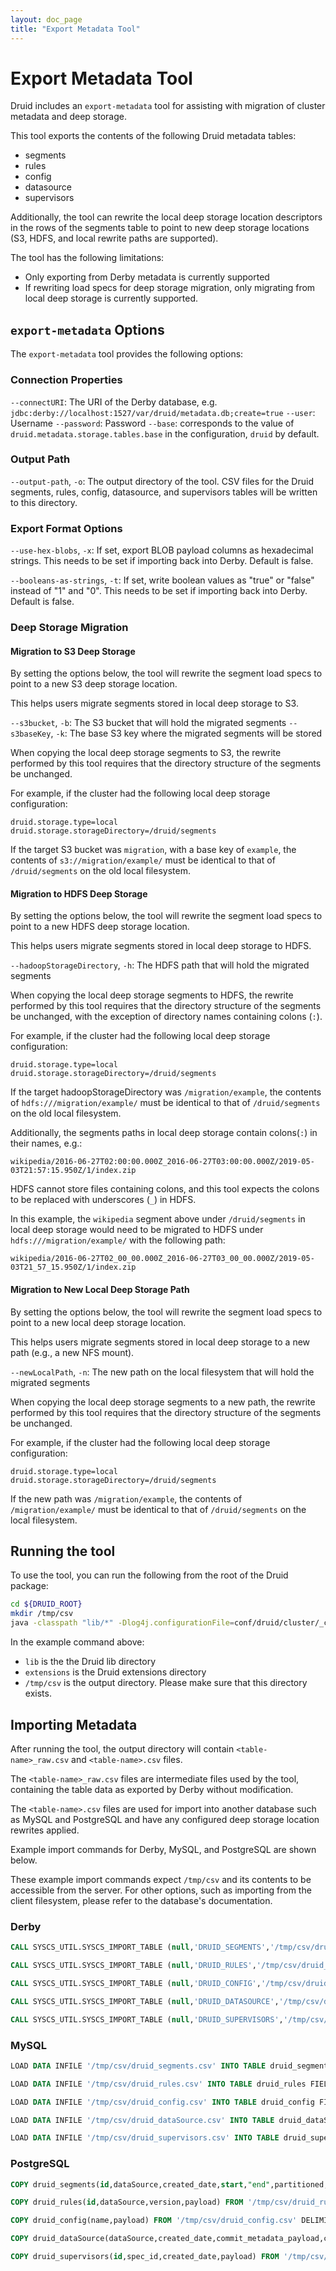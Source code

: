 ```yaml
---
layout: doc_page
title: "Export Metadata Tool"
---
```


<!--
  ~ Licensed to the Apache Software Foundation (ASF) under one
  ~ or more contributor license agreements.  See the NOTICE file
  ~ distributed with this work for additional information
  ~ regarding copyright ownership.  The ASF licenses this file
  ~ to you under the Apache License, Version 2.0 (the
  ~ "License"); you may not use this file except in compliance
  ~ with the License.  You may obtain a copy of the License at
  ~
  ~   http://www.apache.org/licenses/LICENSE-2.0
  ~
  ~ Unless required by applicable law or agreed to in writing,
  ~ software distributed under the License is distributed on an
  ~ "AS IS" BASIS, WITHOUT WARRANTIES OR CONDITIONS OF ANY
  ~ KIND, either express or implied.  See the License for the
  ~ specific language governing permissions and limitations
  ~ under the License.
  -->

# Export Metadata Tool

Druid includes an `export-metadata` tool for assisting with migration of cluster metadata and deep storage.

This tool exports the contents of the following Druid metadata tables:
- segments
- rules
- config
- datasource
- supervisors

Additionally, the tool can rewrite the local deep storage location descriptors in the rows of the segments table 
to point to new deep storage locations (S3, HDFS, and local rewrite paths are supported).

The tool has the following limitations:
- Only exporting from Derby metadata is currently supported
- If rewriting load specs for deep storage migration, only migrating from local deep storage is currently supported.

## `export-metadata` Options

The `export-metadata` tool provides the following options:

### Connection Properties

`--connectURI`: The URI of the Derby database, e.g. `jdbc:derby://localhost:1527/var/druid/metadata.db;create=true`
`--user`: Username
`--password`: Password
`--base`: corresponds to the value of `druid.metadata.storage.tables.base` in the configuration, `druid` by default.

### Output Path

`--output-path`, `-o`: The output directory of the tool. CSV files for the Druid segments, rules, config, datasource, and supervisors tables will be written to this directory.

### Export Format Options

`--use-hex-blobs`, `-x`: If set, export BLOB payload columns as hexadecimal strings. This needs to be set if importing back into Derby. Default is false.

`--booleans-as-strings`, `-t`: If set, write boolean values as "true" or "false" instead of "1" and "0". This needs to be set if importing back into Derby. Default is false.

### Deep Storage Migration

#### Migration to S3 Deep Storage

By setting the options below, the tool will rewrite the segment load specs to point to a new S3 deep storage location.

This helps users migrate segments stored in local deep storage to S3.

`--s3bucket`, `-b`: The S3 bucket that will hold the migrated segments
`--s3baseKey`, `-k`: The base S3 key where the migrated segments will be stored

When copying the local deep storage segments to S3, the rewrite performed by this tool requires that the directory structure of the segments be unchanged.

For example, if the cluster had the following local deep storage configuration:

```
druid.storage.type=local
druid.storage.storageDirectory=/druid/segments
```

If the target S3 bucket was `migration`, with a base key of `example`, the contents of `s3://migration/example/` must be identical to that of `/druid/segments` on the old local filesystem.

#### Migration to HDFS Deep Storage

By setting the options below, the tool will rewrite the segment load specs to point to a new HDFS deep storage location.

This helps users migrate segments stored in local deep storage to HDFS.

`--hadoopStorageDirectory`, `-h`: The HDFS path that will hold the migrated segments

When copying the local deep storage segments to HDFS, the rewrite performed by this tool requires that the directory structure of the segments be unchanged, with the exception of directory names containing colons (`:`).

For example, if the cluster had the following local deep storage configuration:

```
druid.storage.type=local
druid.storage.storageDirectory=/druid/segments
```

If the target hadoopStorageDirectory was `/migration/example`, the contents of `hdfs:///migration/example/` must be identical to that of `/druid/segments` on the old local filesystem.

Additionally, the segments paths in local deep storage contain colons(`:`) in their names, e.g.:

`wikipedia/2016-06-27T02:00:00.000Z_2016-06-27T03:00:00.000Z/2019-05-03T21:57:15.950Z/1/index.zip`

HDFS cannot store files containing colons, and this tool expects the colons to be replaced with underscores (`_`) in HDFS.

In this example, the `wikipedia` segment above under `/druid/segments` in local deep storage would need to be migrated to HDFS under `hdfs:///migration/example/` with the following path:

`wikipedia/2016-06-27T02_00_00.000Z_2016-06-27T03_00_00.000Z/2019-05-03T21_57_15.950Z/1/index.zip`

#### Migration to New Local Deep Storage Path

By setting the options below, the tool will rewrite the segment load specs to point to a new local deep storage location.

This helps users migrate segments stored in local deep storage to a new path (e.g., a new NFS mount).

`--newLocalPath`, `-n`: The new path on the local filesystem that will hold the migrated segments

When copying the local deep storage segments to a new path, the rewrite performed by this tool requires that the directory structure of the segments be unchanged.

For example, if the cluster had the following local deep storage configuration:

```
druid.storage.type=local
druid.storage.storageDirectory=/druid/segments
```

If the new path  was `/migration/example`, the contents of `/migration/example/` must be identical to that of `/druid/segments` on the local filesystem.

## Running the tool

To use the tool, you can run the following from the root of the Druid package:

```bash
cd ${DRUID_ROOT}
mkdir /tmp/csv
java -classpath "lib/*" -Dlog4j.configurationFile=conf/druid/cluster/_common/log4j2.xml -Ddruid.extensions.directory="extensions" -Ddruid.extensions.loadList=[] org.apache.druid.cli.Main tools export-metadata --connectURI "jdbc:derby://localhost:1527/var/druid/metadata.db;" -o /tmp/csv
```

In the example command above:
- `lib` is the the Druid lib directory
- `extensions` is the Druid extensions directory
- `/tmp/csv` is the output directory. Please make sure that this directory exists.

## Importing Metadata

After running the tool, the output directory will contain `<table-name>_raw.csv` and `<table-name>.csv` files.

The `<table-name>_raw.csv` files are intermediate files used by the tool, containing the table data as exported by Derby without modification.

The `<table-name>.csv` files are used for import into another database such as MySQL and PostgreSQL and have any configured deep storage location rewrites applied.

Example import commands for Derby, MySQL, and PostgreSQL are shown below.

These example import commands expect `/tmp/csv` and its contents to be accessible from the server. For other options, such as importing from the client filesystem, please refer to the database's documentation.

### Derby

```sql
CALL SYSCS_UTIL.SYSCS_IMPORT_TABLE (null,'DRUID_SEGMENTS','/tmp/csv/druid_segments.csv',',','"',null,0);

CALL SYSCS_UTIL.SYSCS_IMPORT_TABLE (null,'DRUID_RULES','/tmp/csv/druid_rules.csv',',','"',null,0);

CALL SYSCS_UTIL.SYSCS_IMPORT_TABLE (null,'DRUID_CONFIG','/tmp/csv/druid_config.csv',',','"',null,0);

CALL SYSCS_UTIL.SYSCS_IMPORT_TABLE (null,'DRUID_DATASOURCE','/tmp/csv/druid_dataSource.csv',',','"',null,0);

CALL SYSCS_UTIL.SYSCS_IMPORT_TABLE (null,'DRUID_SUPERVISORS','/tmp/csv/druid_supervisors.csv',',','"',null,0);
```

### MySQL

```sql
LOAD DATA INFILE '/tmp/csv/druid_segments.csv' INTO TABLE druid_segments FIELDS TERMINATED BY ',' OPTIONALLY ENCLOSED BY '\"' (id,dataSource,created_date,start,end,partitioned,version,used,payload); SHOW WARNINGS;

LOAD DATA INFILE '/tmp/csv/druid_rules.csv' INTO TABLE druid_rules FIELDS TERMINATED BY ',' OPTIONALLY ENCLOSED BY '\"' (id,dataSource,version,payload); SHOW WARNINGS;

LOAD DATA INFILE '/tmp/csv/druid_config.csv' INTO TABLE druid_config FIELDS TERMINATED BY ',' OPTIONALLY ENCLOSED BY '\"' (name,payload); SHOW WARNINGS;

LOAD DATA INFILE '/tmp/csv/druid_dataSource.csv' INTO TABLE druid_dataSource FIELDS TERMINATED BY ',' OPTIONALLY ENCLOSED BY '\"' (dataSource,created_date,commit_metadata_payload,commit_metadata_sha1); SHOW WARNINGS;

LOAD DATA INFILE '/tmp/csv/druid_supervisors.csv' INTO TABLE druid_supervisors FIELDS TERMINATED BY ',' OPTIONALLY ENCLOSED BY '\"' (id,spec_id,created_date,payload); SHOW WARNINGS;
```

### PostgreSQL

```sql
COPY druid_segments(id,dataSource,created_date,start,"end",partitioned,version,used,payload) FROM '/tmp/csv/druid_segments.csv' DELIMITER ',' CSV;

COPY druid_rules(id,dataSource,version,payload) FROM '/tmp/csv/druid_rules.csv' DELIMITER ',' CSV;

COPY druid_config(name,payload) FROM '/tmp/csv/druid_config.csv' DELIMITER ',' CSV;

COPY druid_dataSource(dataSource,created_date,commit_metadata_payload,commit_metadata_sha1) FROM '/tmp/csv/druid_dataSource.csv' DELIMITER ',' CSV;

COPY druid_supervisors(id,spec_id,created_date,payload) FROM '/tmp/csv/druid_supervisors.csv' DELIMITER ',' CSV;
```